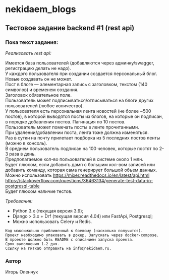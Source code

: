 # nekidaem_blogs
## Тестовое задание backend #1 (rest api)

### Пока текст задания:
_Реализовать rest api:_

Имеется база пользователей (добавляются через админку/swagger, регистрацию делать не надо). <br>
У каждого пользователя при создании создается персональный блог. Новые создавать он не может. <br>
Пост в блоге — элементарная запись с заголовком, текстом (140 символов) и временем создания.<br>
Заголовок обязательное поле.<br>
Пользователь может подписываться/отписываться на блоги других пользователей (любое количество).<br>
У пользователя есть персональная лента новостей (не более ~500 постов), в которой выводятся посты из блогов, на которые он подписан, в порядке добавления постов. Пагинация по 10 постов.<br>
Пользователь может помечать посты в ленте прочитанными.<br>
При удалении/добавлении поста, лента тоже должна изменяться. <br>
Раз в сутки на почту прилетает подборка из 5 последних постов ленты (можно в консоль).<br>
В среднем пользователь подписан на 100 человек, которые постят по 2-3 раза в день.<br>
Предполагаемое кол-во пользователей в системе около 1 млн.<br>
Будет плюсом, если добавить дамп с большим кол-вом записей или добавить команду, которая сама генерирует большой объем данных.<br>
Можно использовать https://mixer.readthedocs.io/en/latest/api.html https://stackoverflow.com/questions/36463134/generate-test-data-in-postgresql-table <br>
Будет плюсом наличие тестов.<br>


*Требования:*<br>
- Python 3.x (текущая версия 3.9); <br>
- Django > 3.х + Drf (текущая версия 4.04) или FastApi, Postgresql; <br>
- Можно использовать Celery и Redis.<br> 

```Проект должен быть на гитхабе и отражать процесс разработки. НЕ один коммит на всё.
Код максимально приближенный к боевому (насколько получится).
Проект необходимо упаковать в докер. Запускать через docker-compose.
В проекте должно быть README с описанием запуска проекта.
Срок выполнения 1-2 дня.
Ссылку на гитхаб отправить на info@nekidaem.ru.
```
### Автор
Игорь Оленчук